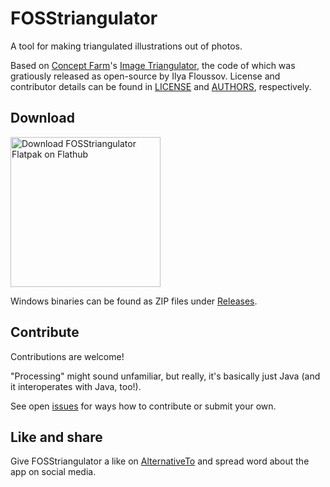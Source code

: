 # FOSStriangulator

A tool for making triangulated illustrations out of photos.

Based on [Concept Farm](https://www.conceptfarm.ca/)'s [Image Triangulator](https://www.conceptfarm.ca/our-work/#image-triangulator), the code of which was gratiously released as open-source by Ilya Floussov. License and contributor details can be found in [LICENSE](https://github.com/FOSStriangulator/FOSStriangulator/blob/master/LICENSE.md) and [AUTHORS](https://github.com/FOSStriangulator/FOSStriangulator/blob/master/AUTHORS), respectively.

## Download

[<img src="https://www.flathub.org/assets/badges/flathub-badge-en.png" alt="Download FOSStriangulator Flatpak on Flathub" width="240">](https://flathub.org/apps/details/org.enjoyingfoss.FOSStriangulator)

Windows binaries can be found as ZIP files under [Releases](https://github.com/FOSStriangulator/FOSStriangulator/releases).

## Contribute

Contributions are welcome!

"Processing" might sound unfamiliar, but really, it's basically just Java (and it interoperates with Java, too!).

See open [issues](https://github.com/FOSStriangulator/FOSStriangulator/issues) for ways how to contribute or submit your own.

## Like and share
Give FOSStriangulator a like on [AlternativeTo](https://alternativeto.net/software/fosstriangulator/about/) and spread word about the app on social media.
